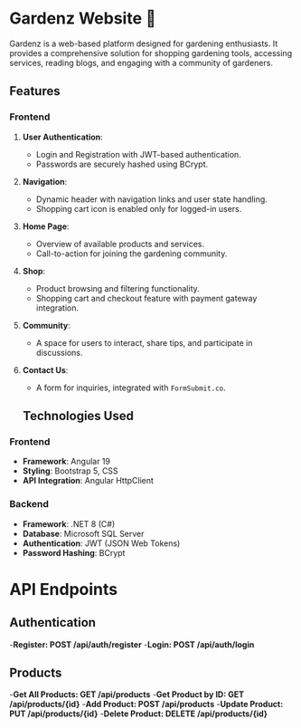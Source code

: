 # Gardenz Website 🌱

Gardenz is a web-based platform designed for gardening enthusiasts. It provides a comprehensive solution for shopping gardening tools, accessing services, reading blogs, and engaging with a community of gardeners.

## Features

### Frontend
1. **User Authentication**:
   - Login and Registration with JWT-based authentication.
   - Passwords are securely hashed using BCrypt.
2. **Navigation**:
   - Dynamic header with navigation links and user state handling.
   - Shopping cart icon is enabled only for logged-in users.
3. **Home Page**:
   - Overview of available products and services.
   - Call-to-action for joining the gardening community.
4. **Shop**:
   - Product browsing and filtering functionality.
   - Shopping cart and checkout feature with payment gateway integration.
5. **Community**:
   - A space for users to interact, share tips, and participate in discussions.
6. **Contact Us**:
   - A form for inquiries, integrated with `FormSubmit.co`.

   ## Technologies Used

### Frontend
- **Framework**: Angular 19
- **Styling**: Bootstrap 5, CSS
- **API Integration**: Angular HttpClient

### Backend
- **Framework**: .NET 8 (C#)
- **Database**: Microsoft SQL Server
- **Authentication**: JWT (JSON Web Tokens)
- **Password Hashing**: BCrypt

# API Endpoints
## Authentication
-**Register: POST /api/auth/register**
-**Login: POST /api/auth/login**

## Products
-**Get All Products: GET /api/products**
-**Get Product by ID: GET /api/products/{id}**
-**Add Product: POST /api/products**
-**Update Product: PUT /api/products/{id}**
-**Delete Product: DELETE /api/products/{id}**

